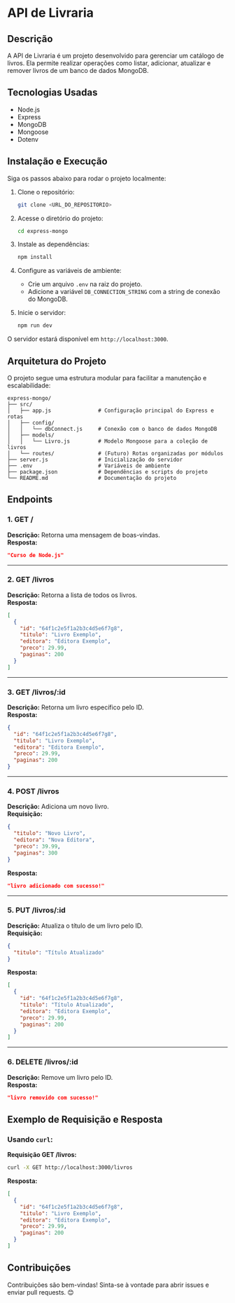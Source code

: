 # API de Livraria

## Descrição
A API de Livraria é um projeto desenvolvido para gerenciar um catálogo de livros. Ela permite realizar operações como listar, adicionar, atualizar e remover livros de um banco de dados MongoDB.

## Tecnologias Usadas
- Node.js
- Express
- MongoDB
- Mongoose
- Dotenv

## Instalação e Execução
Siga os passos abaixo para rodar o projeto localmente:

1. Clone o repositório:
   ```bash
   git clone <URL_DO_REPOSITORIO>
   ```
2. Acesse o diretório do projeto:
   ```bash
   cd express-mongo
   ```
3. Instale as dependências:
   ```bash
   npm install
   ```
4. Configure as variáveis de ambiente:
   - Crie um arquivo `.env` na raiz do projeto.
   - Adicione a variável `DB_CONNECTION_STRING` com a string de conexão do MongoDB.

5. Inicie o servidor:
   ```bash
   npm run dev
   ```

O servidor estará disponível em `http://localhost:3000`.

## Arquitetura do Projeto
O projeto segue uma estrutura modular para facilitar a manutenção e escalabilidade:

```
express-mongo/
├── src/
│   ├── app.js               # Configuração principal do Express e rotas
│   ├── config/
│   │   └── dbConnect.js     # Conexão com o banco de dados MongoDB
│   ├── models/
│   │   └── Livro.js         # Modelo Mongoose para a coleção de livros
│   └── routes/              # (Futuro) Rotas organizadas por módulos
├── server.js                # Inicialização do servidor
├── .env                     # Variáveis de ambiente
├── package.json             # Dependências e scripts do projeto
└── README.md                # Documentação do projeto
```

## Endpoints

### 1. **GET /**  
**Descrição:** Retorna uma mensagem de boas-vindas.  
**Resposta:**  
```json
"Curso de Node.js"
```

---

### 2. **GET /livros**  
**Descrição:** Retorna a lista de todos os livros.  
**Resposta:**  
```json
[
  {
    "id": "64f1c2e5f1a2b3c4d5e6f7g8",
    "titulo": "Livro Exemplo",
    "editora": "Editora Exemplo",
    "preco": 29.99,
    "paginas": 200
  }
]
```

---

### 3. **GET /livros/:id**  
**Descrição:** Retorna um livro específico pelo ID.  
**Resposta:**  
```json
{
  "id": "64f1c2e5f1a2b3c4d5e6f7g8",
  "titulo": "Livro Exemplo",
  "editora": "Editora Exemplo",
  "preco": 29.99,
  "paginas": 200
}
```

---

### 4. **POST /livros**  
**Descrição:** Adiciona um novo livro.  
**Requisição:**  
```json
{
  "titulo": "Novo Livro",
  "editora": "Nova Editora",
  "preco": 39.99,
  "paginas": 300
}
```
**Resposta:**  
```json
"livro adicionado com sucesso!"
```

---

### 5. **PUT /livros/:id**  
**Descrição:** Atualiza o título de um livro pelo ID.  
**Requisição:**  
```json
{
  "titulo": "Título Atualizado"
}
```
**Resposta:**  
```json
[
  {
    "id": "64f1c2e5f1a2b3c4d5e6f7g8",
    "titulo": "Título Atualizado",
    "editora": "Editora Exemplo",
    "preco": 29.99,
    "paginas": 200
  }
]
```

---

### 6. **DELETE /livros/:id**  
**Descrição:** Remove um livro pelo ID.  
**Resposta:**  
```json
"livro removido com sucesso!"
```

## Exemplo de Requisição e Resposta
### Usando `curl`:
**Requisição GET /livros:**  
```bash
curl -X GET http://localhost:3000/livros
```

**Resposta:**  
```json
[
  {
    "id": "64f1c2e5f1a2b3c4d5e6f7g8",
    "titulo": "Livro Exemplo",
    "editora": "Editora Exemplo",
    "preco": 29.99,
    "paginas": 200
  }
]
```

## Contribuições
Contribuições são bem-vindas! Sinta-se à vontade para abrir issues e enviar pull requests. 😊
